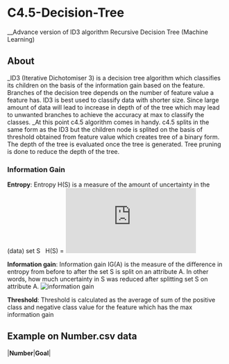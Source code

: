# C4.5-Decision-Tree
__Advance version of ID3 algorithm Recursive Decision Tree (Machine Learning)

## About
_ID3 (Iterative Dichotomiser 3)  is a decision tree algorithm which classifies its children on the basis of the information gain
based on the feature. Branches of the decision tree depends on the number of feature value a feature has.
ID3 is best used to classify data with shorter size. Since large amount of data will lead to increase in depth of of the tree which may lead to unwanted branches to achieve the accuracy at max to classify the classes.
_At this point c4.5 algorithm comes in handy. c4.5 splits in the same form as the ID3 but the children node is splited on the basis of threshold obtained from feature value which creates tree of a binary form. The depth of the tree is evaluated once the tree is generated.
Tree pruning is done to reduce the depth of the tree.

### Information Gain
  **Entropy**: Entropy H(S) is a measure of the amount of uncertainty in the (data) set S
               H(S) = ![entropy](http://latex.codecogs.com/png.latex?-%5Csum_%7Bx%5Cepsilon%20X%7DP%28x%29*%5Clog_%7B2%7DP%28x%29)
                      
  **Information gain**: Information gain IG(A) is the measure of the difference in entropy from before to after the set S is split on an attribute A. In other words, how much uncertainty in S was reduced after splitting set S on attribute A.
               ![information gain](https://wikimedia.org/api/rest_v1/media/math/render/svg/5668519b925f915f58aba9ae4f3ba44bde588ef2)

  **Threshold**: Threshold is calculated as the average of sum of the positive class and negative class value for the feature which has the max information gain
  
## Example on Number.csv data

|__Number__|__Goal__|

  
